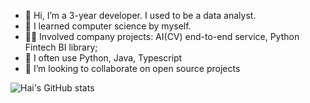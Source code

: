 - 👋 Hi, I’m a 3-year developer. I used to be a data analyst.
- 👀 I learned computer science by myself. 
- 👨‍💻 Involved company projects: AI(CV) end-to-end service, Python Fintech BI library;
- 🌱 I often use Python, Java, Typescript
- 💞️ I’m looking to collaborate on open source projects

![Hai's GitHub stats](https://github-readme-stats.vercel.app/api?username=HankBO)

<!---
HankBO/HankBO is a ✨ special ✨ repository because its `README.md` (this file) appears on your GitHub profile.
You can click the Preview link to take a look at your changes.
--->
